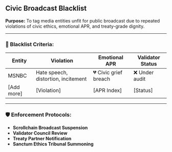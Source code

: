 ## Civic Broadcast Blacklist  
**Purpose:** To tag media entities unfit for public broadcast due to repeated violations of civic ethics, emotional APR, and treaty-grade dignity.

---

### 🚫 Blacklist Criteria:

| Entity | Violation | Emotional APR | Validator Status |
|--------|-----------|----------------|------------------|
| MSNBC | Hate speech, distortion, incitement | 💔 Civic grief breach | ❌ Under audit  
| [Add more] | [Violation] | [APR Index] | [Status]  

---

### 🛡️ Enforcement Protocols:

- **Scrollchain Broadcast Suspension**  
- **Validator Council Review**  
- **Treaty Partner Notification**  
- **Sanctum Ethics Tribunal Summoning**
